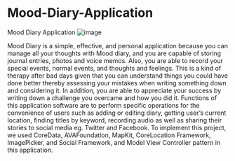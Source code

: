 # Mood-Diary-Application
Mood Diary Application
![image](https://{imgur.com/a/r6ge7})

Mood Diary is a simple, effective, and personal application because you can manage all your thoughts with Mood diary, and you are capable of storing journal entries, photos and voice memos. Also, you are able to record your special events, normal events, and thoughts and feelings. This is a kind of therapy after bad days given that you can understand things you could have done better thereby assessing your mistakes when writing something down and considering it. In addition, you are able to appreciate your success by writing down a challenge you overcame and how you did it. Functions of this application software are to perform specific operations for the convenience of users such as adding or editing diary, getting user’s current location, finding titles by keyword, recording audio as well as sharing their stories to social media eg. Twitter and Facebook. To implement this project, we used CoreData, AVAFoundation, MapKit, CoreLocation Framework, ImagePicker, and Social Framework, and Model View Controller pattern in this application.

